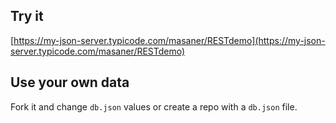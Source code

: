 ## Try it

[https://my-json-server.typicode.com/masaner/RESTdemo](https://my-json-server.typicode.com/masaner/RESTdemo)

## Use your own data

Fork it and change `db.json` values or create a repo with a `db.json` file.
